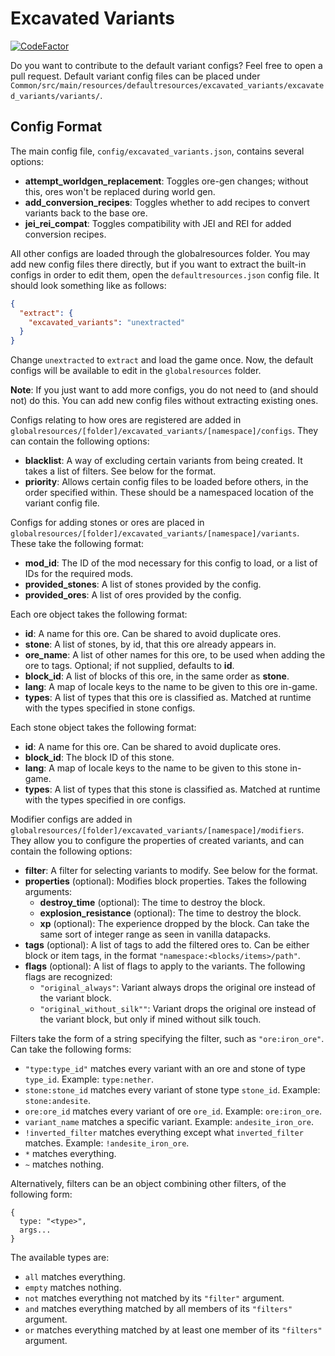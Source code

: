 # Excavated Variants

[![CodeFactor](https://www.codefactor.io/repository/github/lukebemish/excavatedvariants/badge?style=for-the-badge)](https://www.codefactor.io/repository/github/lukebemish/excavatedvariants)

Do you want to contribute to the default variant configs? Feel free to open a pull request. Default variant config files can be placed under `Common/src/main/resources/defaultresources/excavated_variants/excavated_variants/variants/`.


## Config Format

The main config file, `config/excavated_variants.json`, contains several options:

* **attempt\_worldgen\_replacement**: Toggles ore-gen changes; without this, ores won't be replaced during world gen.
* **add\_conversion\_recipes**: Toggles whether to add recipes to convert variants back to the base ore.
* **jei\_rei\_compat**: Toggles compatibility with JEI and REI for added conversion recipes.

All other configs are loaded through the globalresources folder. You may add new config files there directly, but if you want to extract the built-in 
configs in order to edit them, open the `defaultresources.json` config file. It should look something like as follows:
```json
{
  "extract": {
    "excavated_variants": "unextracted"
  }
}
```
Change `unextracted` to `extract` and load the game once. Now, the default configs will be available to edit in the `globalresources` folder.

**Note**: If you just want to add more configs, you do not need to (and should not) do this. You can add new config files without extracting existing ones.

Configs relating to how ores are registered are added in `globalresources/[folder]/excavated_variants/[namespace]/configs`. They can contain the following 
options:

* **blacklist**: A way of excluding certain variants from being created. It takes a list of filters. See below for the format.
* **priority**: Allows certain config files to be loaded before others, in the order specified within. These should be a namespaced location of the variant config file.

Configs for adding stones or ores are placed in `globalresources/[folder]/excavated_variants/[namespace]/variants`. These take the following format:

* **mod\_id**: The ID of the mod necessary for this config to load, or a list of IDs for the required mods.
* **provided_stones**: A list of stones provided by the config.
* **provided_ores**: A list of ores provided by the config.

Each ore object takes the following format:

* **id**: A name for this ore. Can be shared to avoid duplicate ores.
* **stone**: A list of stones, by id, that this ore already appears in.
* **ore\_name**: A list of other names for this ore, to be used when adding the ore to tags. Optional; if not supplied, defaults to **id**.
* **block\_id**: A list of blocks of this ore, in the same order as **stone**.
* **lang**: A map of locale keys to the name to be given to this ore in-game.
* **types**: A list of types that this ore is classified as. Matched at runtime with the types specified in stone configs.

Each stone object takes the following format:

* **id**: A name for this ore. Can be shared to avoid duplicate ores.
* **block\_id**: The block ID of this stone.
* **lang**: A map of locale keys to the name to be given to this stone in-game.
* **types**: A list of types that this stone is classified as. Matched at runtime with the types specified in ore configs.

Modifier configs are added in `globalresources/[folder]/excavated_variants/[namespace]/modifiers`. They allow you to configure the properties of created variants, and can contain the following options:

* **filter**: A filter for selecting variants to modify. See below for the format.
* **properties** (optional): Modifies block properties. Takes the following arguments:
  * **destroy_time** (optional): The time to destroy the block.
  * **explosion_resistance** (optional): The time to destroy the block.
  * **xp** (optional): The experience dropped by the block. Can take the same sort of integer range as seen in vanilla datapacks.
* **tags** (optional): A list of tags to add the filtered ores to. Can be either block or item tags, in the format `"namespace:<blocks/items>/path"`.
* **flags** (optional): A list of flags to apply to the variants. The following flags are recognized:
  * `"original_always"`: Variant always drops the original ore instead of the variant block.
  * `"original_without_silk""`: Variant drops the original ore instead of the variant block, but only if mined without silk touch.

Filters take the form of a string specifying the filter, such as `"ore:iron_ore"`. Can take the following forms:

* `"type:type_id"` matches every variant with an ore and stone of type `type_id`. Example: `type:nether`.  
* `stone:stone_id` matches every variant of stone type `stone_id`. Example: `stone:andesite`.
* `ore:ore_id` matches every variant of ore `ore_id`. Example: `ore:iron_ore`.
* `variant_name` matches a specific variant. Example: `andesite_iron_ore`.
* `!inverted_filter` matches everything except what `inverted_filter` matches. Example: `!andesite_iron_ore`.
* `*` matches everything.
* `~` matches nothing.

Alternatively, filters can be an object combining other filters, of the following form:
```json5
{
  type: "<type>",
  args...
}
```
The available types are:

* `all` matches everything.
* `empty` matches nothing.
* `not` matches everything not matched by its `"filter"` argument.
* `and` matches everything matched by all members of its `"filters"` argument.
* `or` matches everything matched by at least one member of its `"filters"` argument.

